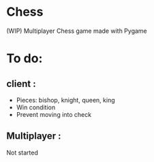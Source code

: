 # Chess
(WIP) Multiplayer Chess game made with Pygame 
# To do:
<h2>client :</h2>
<ul><li>Pieces: bishop, knight, queen, king</li>
  <li>Win condition</li>
  <li>Prevent moving into check </li>
  </ul>
<h2>Multiplayer : </h2>
Not started
